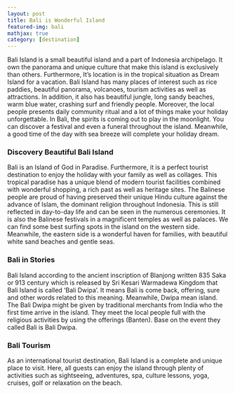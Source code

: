 ```yaml
---
layout: post
title: Bali is Wonderful Island
featured-img: bali
mathjax: true
category: [destination]
---
```


<p>Bali Island is a small beautiful island and a part of Indonesia archipelago. It own the panorama and unique culture that make this island is exclusively than others. Furthermore, It’s location is in the tropical situation as Dream Island for a vacation. Bali Island has many places of interest such as rice paddies, beautiful panorama, volcanoes, tourism activities as well as attractions. In addition, it also has beautiful jungle, long sandy beaches, warm blue water, crashing surf and friendly people. Moreover, the local people presents daily community ritual and a lot of things make your holiday unforgettable. In Bali, the spirits is coming out to play in the moonlight. You can discover a festival and even a funeral throughout the island. Meanwhile, a good time of the day with sea breeze will complete your holiday dream.</p>

<p><h3>Discovery Beautiful Bali Island</h3>
Bali is an Island of God in Paradise. Furthermore, it is a perfect tourist destination to enjoy the holiday with your family as well as collages. This tropical paradise has a unique blend of modern tourist facilities combined with wonderful shopping, a rich past as well as heritage sites. The Balinese people are proud of having preserved their unique Hindu culture against the advance of Islam, the dominant religion throughout Indonesia. This is still reflected in day-to-day life and can be seen in the numerous ceremonies. It is also the Balinese festivals in a magnificent temples as well as palaces. We can find some best surfing spots in the island on the western side. Meanwhile, the eastern side is a wonderful haven for families, with beautiful white sand beaches and gentle seas.</p>
<p><h3>Bali in Stories</h3>
Bali Island according to the ancient inscription of Blanjong written 835 Saka or 913 century which is released by Sri Kesari Warmadewa Kingdom that Bali Island is called ‘Bali Dwipa’. It means Bali is come back, offering, sure and other words related to this meaning. Meanwhile, Dwipa mean island. The Bali Dwipa might be given by traditional merchants from India who the first time arrive in the island. They meet the local people full with the religious activities by using the offerings (Banten). Base on the event they called Bali is Bali Dwipa.</p>
<p><h3>Bali Tourism</h3>
As an international tourist destination, Bali Island is a complete and unique place to visit. Here, all guests can enjoy the island through plenty of activities such as sightseeing, adventures, spa, culture lessons, yoga, cruises, golf or relaxation on the beach.</p>
